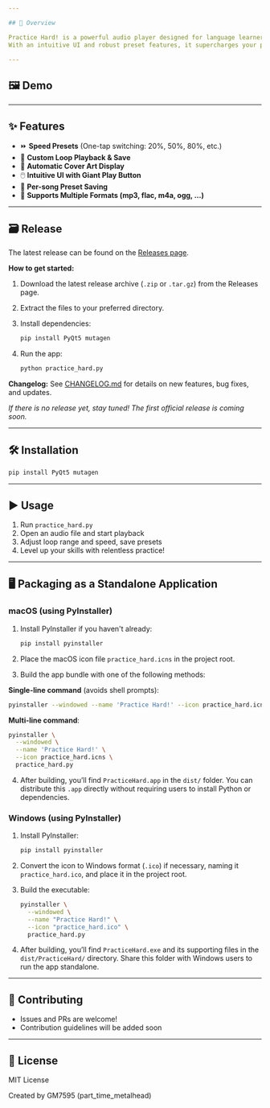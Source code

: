 ```yaml
---

## 🚀 Overview

Practice Hard! is a powerful audio player designed for language learners, musicians, and anyone who wants to master listening skills through repetition.
With an intuitive UI and robust preset features, it supercharges your practice sessions.

---
```


## 🖼️ Demo

---

## ✨ Features

* ⏩ **Speed Presets** (One-tap switching: 20%, 50%, 80%, etc.)
* 🔁 **Custom Loop Playback & Save**
* 🎨 **Automatic Cover Art Display**
* 🖱️ **Intuitive UI with Giant Play Button**
* 💾 **Per-song Preset Saving**
* 🎵 **Supports Multiple Formats (mp3, flac, m4a, ogg, ...)**

---

## 🗃️ Release

The latest release can be found on the [Releases page](https://github.com/yourusername/PracticeHard/releases).

**How to get started:**

1. Download the latest release archive (`.zip` or `.tar.gz`) from the Releases page.
2. Extract the files to your preferred directory.
3. Install dependencies:

   ```bash
   pip install PyQt5 mutagen
   ```
4. Run the app:

   ```bash
   python practice_hard.py
   ```

**Changelog:**
See [CHANGELOG.md](CHANGELOG.md) for details on new features, bug fixes, and updates.

*If there is no release yet, stay tuned! The first official release is coming soon.*

---

## 🛠️ Installation

```bash
pip install PyQt5 mutagen
```

---

## ▶️ Usage

1. Run `practice_hard.py`
2. Open an audio file and start playback
3. Adjust loop range and speed, save presets
4. Level up your skills with relentless practice!

---

## 🖥️ Packaging as a Standalone Application

### macOS (using PyInstaller)

1. Install PyInstaller if you haven't already:

   ```bash
   pip install pyinstaller
   ```
2. Place the macOS icon file `practice_hard.icns` in the project root.
3. Build the app bundle with one of the following methods:

**Single-line command** (avoids shell prompts):

```bash
pyinstaller --windowed --name 'Practice Hard!' --icon practice_hard.icns practice_hard.py
```

**Multi-line command**:

```bash
pyinstaller \
  --windowed \
  --name 'Practice Hard!' \
  --icon practice_hard.icns \
  practice_hard.py
```

4. After building, you’ll find `PracticeHard.app` in the `dist/` folder. You can distribute this `.app` directly without requiring users to install Python or dependencies.

### Windows (using PyInstaller)

1. Install PyInstaller:

   ```bash
   pip install pyinstaller
   ```
2. Convert the icon to Windows format (`.ico`) if necessary, naming it `practice_hard.ico`, and place it in the project root.
3. Build the executable:

   ```bash
   pyinstaller \
     --windowed \
     --name "Practice Hard!" \
     --icon "practice_hard.ico" \
     practice_hard.py
   ```
4. After building, you’ll find `PracticeHard.exe` and its supporting files in the `dist/PracticeHard/` directory. Share this folder with Windows users to run the app standalone.

---

## 🤝 Contributing

* Issues and PRs are welcome!
* Contribution guidelines will be added soon

---

## 📄 License

MIT License

Created by GM7595 (part_time_metalhead)